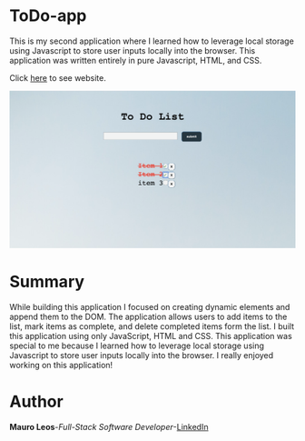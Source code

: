 # ToDo-app
This is my second application where I learned how to leverage local storage using Javascript to store user inputs locally into the browser. This application was written entirely in pure Javascript, HTML, and CSS.

Click <a href="https://mauroleos.github.io/ToDo-app/">here</a> to see website.

<img src="image/todo-list.jpg.png" alt="image">

# Summary
While building this application I focused on creating dynamic elements and append them to the DOM. The application allows users to add items to the list, mark items as complete, and delete completed items form the list. I built this application using only JavaScript, HTML and CSS. This application was special to me because I learned how to leverage local storage using Javascript to store user inputs locally into the browser. I really enjoyed working on this application!

# Author
<strong>Mauro Leos</strong>-<i>Full-Stack Software Developer</i>-<a href="https://www.linkedin.com/in/mauro-leos-b4103a11b/">LinkedIn</a>

